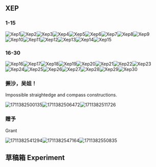 ## XEP

### 1-15

![Xep1](image/Xep1.png)![Xep2](image/Xep2.png)![Xep3](image/Xep3.png)![Xep4](image/Xep4.png)![Xep5](image/Xep5.png)![Xep6](image/Xep6.png)![Xep7](image/Xep7.png)![Xep8](image/Xep8.png)![Xep9](image/Xep9.png)![Xep10](image/Xep10.png)![Xep11](image/Xep11.png)![Xep12](image/Xep12.png)![Xep13](image/Xep13.png)![Xep14](image/Xep14.png)![Xep15](image/Xep15.png)

### 16-30

![Xep16](image/Xep16.png)![Xep17](image/Xep17.png)![Xep18](image/Xep18.png)![Xep19](image/Xep19.png)![Xep20](image/Xep20.png)![Xep21](image/Xep21.png)![Xep22](image/Xep22.png)![Xep23](image/Xep23.png)![Xep24](image/Xep24.png)![Xep25](image/Xep25.png)![Xep26](image/Xep26.png)![Xep27](image/Xep27.png)![Xep28](image/Xep28.png)![Xep29](image/Xep29.png)![Xep30](image/Xep30.png)


### **撅沙，吴姐！**

Impossible straightedge and compass constructions.

![1711382500135](image/XEP图片一览/1711382500135.png)![1711382506472](image/XEP图片一览/1711382506472.png)![1711382511726](image/XEP图片一览/1711382511726.png)

### **赠予**

Grant

![1711382541294](image/XEP图片一览/1711382541294.png)![1711382547164](image/XEP图片一览/1711382547164.png)![1711382550835](image/XEP图片一览/1711382550835.png)

## 草稿箱 Experiment
